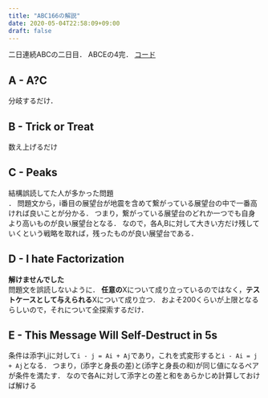 ```yaml
---
title: "ABC166の解説"
date: 2020-05-04T22:58:09+09:00
draft: false
---
```


二日連続ABCの二日目．
ABCEの4完．
[コード](https://github.com/t45k/kyopuro/tree/master/AtCoder/ABC/ABC166)

## A - A?C
分岐するだけ．

## B - Trick or Treat
数え上げるだけ

## C - Peaks
結構誤読してた人が多かった問題<br>．
問題文から，i番目の展望台が地震を含めて繋がっている展望台の中で一番高ければ良いことが分かる．
つまり，繋がっている展望台のどれか一つでも自身より高いものが良い展望台となる．
なので，各A,Bに対して大きい方だけ残していくという戦略を取れば，残ったものが良い展望台である．

## D - I hate Factorization
**解けませんでした**<br>
問題文を誤読しないように．
**任意の**Xについて成り立っているのではなく，**テストケースとして与えられる**Xについて成り立つ．
およそ200くらいが上限となるらしいので，それについて全探索するだけ．

## E - This Message Will Self-Destruct in 5s
条件は添字i,jに対して`i - j = Ai + Aj`であり，これを式変形すると`i - Ai = j + Aj`となる．
つまり，(添字と身長の差)と(添字と身長の和)が同じ値になるペアが条件を満たす．
なので各Aに対して添字との差と和をあらかじめ計算しておけば解ける
